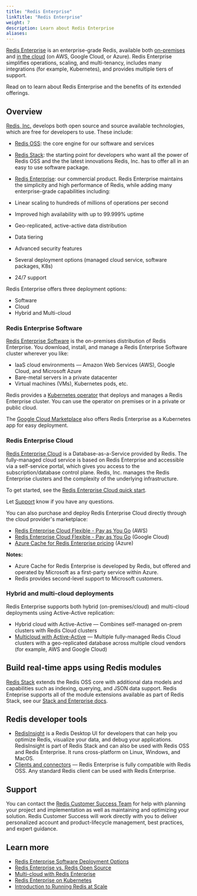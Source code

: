 ```yaml
---
title: "Redis Enterprise"
linkTitle: "Redis Enterprise"
weight: 7
description: Learn about Redis Enterprise
aliases:
---
```


[Redis Enterprise](https://redis.com/redis-enterprise-software/overview/) is an enterprise-grade Redis, 
available both [on-premises](https://redis.com/redis-enterprise-software/overview/) and [in the cloud](https://redis.com/try-free/) (on AWS, Google Cloud, 
or Azure). Redis Enterprise simplifies operations, scaling, and multi-tenancy, includes many integrations (for example, Kubernetes), and provides multiple 
tiers of support.

Read on to learn about Redis Enterprise and the benefits of its extended offerings.

## Overview

[Redis, Inc.](https://redis.com/) develops both open source and source available technologies, which are free for developers to use. These include:
* [Redis OSS](/download/#redis-downloads): the core engine for our software and services
* [Redis Stack](/download/#redis-stack-downloads): the starting point for developers who want all the power of Redis OSS and the 
the latest innovations Redis, Inc. has to offer all in an easy to use software package.
* [Redis Enterprise](https://redis.com/redis-enterprise/advantages/): our commercial product. Redis Enterprise maintains the simplicity and 
high performance of Redis, while adding many enterprise-grade capabilities including:  

* Linear scaling to hundreds of millions of operations per second
* Improved high availability with up to 99.999% uptime
* Geo-replicated, active-active data distribution
* Data tiering
* Advanced security features
* Several deployment options (managed cloud service, software packages, K8s)
* 24/7 support

Redis Enterprise offers three deployment options: 

* Software
* Cloud
* Hybrid and Multi-cloud

### Redis Enterprise Software

[Redis Enterprise Software](https://redis.com/redis-enterprise-software/overview/) is the on-premises distribution of Redis Enterprise. 
You download, install, and manage a Redis Enterprise Software cluster wherever you like:

* IaaS cloud environments &mdash; Amazon Web Services (AWS), Google Cloud, and Microsoft Azure
* Bare-metal servers in a private datacenter
* Virtual machines (VMs), Kubernetes pods, etc.

Redis provides a [Kubernetes operator](https://redis.com/redis-enterprise-software/redis-enterprise-on-kubernetes/) that deploys and manages a 
Redis Enterprise cluster. You can use the operator on premises or in a private or public cloud.

The [Google Cloud Marketplace](https://console.cloud.google.com/marketplace/product/redislabs-public/redis-enterprise) also offers Redis Enterprise as a Kubernetes app for easy deployment.

### Redis Enterprise Cloud

[Redis Enterprise Cloud](https://redis.com/redis-enterprise-cloud/overview/) is a Database-as-a-Service provided by Redis. The fully-managed cloud 
service is based on Redis Enterprise and accessible via a self-service portal, which gives you access to the subscription/database control plane. 
Redis, Inc. manages the Redis Enterprise clusters and the complexity of the underlying infrastructure.

To get started, see the [Redis Enterprise Cloud quick start](https://docs.redis.com/latest/rc/rc-quickstart/).

Let [Support](https://redis.com/company/support/) know if you have any questions.

You can also purchase and deploy Redis Enterprise Cloud directly through the cloud provider's marketplace:

* [Redis Enterprise Cloud Flexible - Pay as You Go](https://aws.amazon.com/marketplace/pp/prodview-mwscixe4ujhkq) (AWS)
* [Redis Enterprise Cloud Flexible - Pay as You Go](https://console.cloud.google.com/marketplace/product/redis-marketplace-isaas/redis-enterprise-cloud-flexible-plan) (Google Cloud)
* [Azure Cache for Redis Enterprise pricing](https://azure.microsoft.com/en-us/pricing/details/cache/#pricing) (Azure)


**Notes:**

* Azure Cache for Redis Enterprise is developed by Redis, but offered and operated by Microsoft as a first-party service within Azure.
* Redis provides second-level support to Microsoft customers.

### Hybrid and multi-cloud deployments

Redis Enterprise supports both hybrid (on-premises/cloud) and multi-cloud deployments using Active-Active replication:

* Hybrid cloud with Active-Active &mdash; Combines self-managed on-prem clusters with Redis Cloud clusters
* [Multicloud with Active-Active](https://redis.com/redis-enterprise-cloud/multicloud/) &mdash; Multiple fully-managed Redis Cloud clusters with a 
geo-replicated database across multiple cloud vendors (for example, AWS and Google Cloud)

## Build real-time apps using Redis modules

[Redis Stack](/docs/stack) extends the Redis OSS core with additional data models and capabilities such as indexing, querying, and JSON data support. 
Redis Enteprise supports all of the module extensions available as part of Redis Stack, 
see our [Stack and Enterprise docs](https://docs.redis.com/latest/modules/). 

## Redis developer tools

* [RedisInsight](https://redis.com/redis-enterprise/redis-insight/) is a Redis Desktop UI for developers that can help you optimize Redis, visualize your
data, and debug your applications. RedisInsight is part of Redis Stack and can also be used with Redis OSS and Redis Enterprise. It runs cross-platform 
on Linux, Windows, and MacOS.
* [Clients and connectors](https://redis.com/redis-enterprise/clients-connectors/) &mdash; Redis Enterprise is fully compatible with Redis OSS. 
Any standard Redis client can be used with Redis Enterprise.

## Support

You can contact the [Redis Customer Success Team](https://redis.com/deployment/customer-success/) for help with planning your project and 
implementation as well as maintaining and optimizing your solution. Redis Customer Success will work directly with you to deliver personalized 
account and product-lifecycle management, best practices, and expert guidance.

## Learn more

* [Redis Enterprise Software Deployment Options](https://redis.com/redis-enterprise-software/deployment/)
* [Redis Enterprise vs. Redis Open Source](https://redis.com/redis-enterprise/advantages/)
* [Multi-cloud with Redis Enterprise](https://redis.com/redis-enterprise-cloud/multicloud/)
* [Redis Enterprise on Kubernetes](https://redis.com/redis-enterprise-software/redis-enterprise-on-kubernetes/)
* [Introduction to Running Redis at Scale](https://developer.redis.com/operate/redis-at-scale/)

